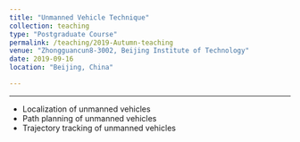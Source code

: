 ```yaml
---
title: "Unmanned Vehicle Technique"
collection: teaching
type: "Postgraduate Course"
permalink: /teaching/2019-Autumn-teaching
venue: "Zhongguancun8-3002, Beijing Institute of Technology"
date: 2019-09-16
location: "Beijing, China"

---
```

------
* Localization of unmanned vehicles
* Path planning of unmanned vehicles
* Trajectory tracking of unmanned vehicles
